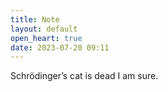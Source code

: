 ```yaml
---
title: Note
layout: default
open_heart: true
date: 2023-07-20 09:11
---
```


Schrödinger’s cat is dead I am sure.
